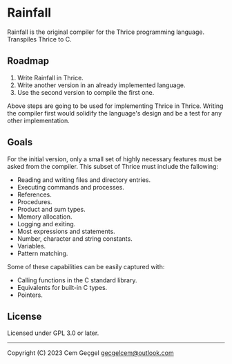 # Rainfall

Rainfall is the original compiler for the Thrice programming language.
Transpiles Thrice to C.

## Roadmap

1. Write Rainfall in Thrice.
2. Write another version in an already implemented language.
3. Use the second version to compile the first one.

Above steps are going to be used for implementing Thrice in Thrice. Writing the
compiler first would solidify the language's design and be a test for any other
implementation.

## Goals

For the initial version, only a small set of highly necessary features must be
asked from the compiler. This subset of Thrice must include the fallowing:

- Reading and writing files and directory entries.
- Executing commands and processes.
- References.
- Procedures.
- Product and sum types.
- Memory allocation.
- Logging and exiting.
- Most expressions and statements.
- Number, character and string constants.
- Variables.
- Pattern matching.

Some of these capabilities can be easily captured with:

- Calling functions in the C standard library.
- Equivalents for built-in C types.
- Pointers.

## License

Licensed under GPL 3.0 or later.

---

Copyright (C) 2023 Cem Geçgel <gecgelcem@outlook.com>
